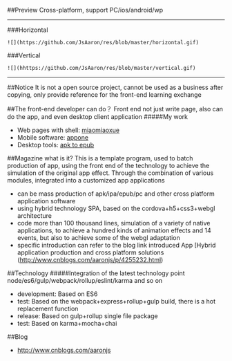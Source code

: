 
##Preview
Cross-platform, support PC/ios/android/wp
*************

###Horizontal
```
![](https://github.com/JsAaron/res/blob/master/horizontal.gif)  
```

###Vertical
```
![](hhttps://github.com/JsAaron/res/blob/master/vertical.gif)  
```

*************

##Notice
It is not a open source project, cannot be used as a business after copying, only provide reference for the front-end learning exchange

##The front-end developer can do？
Front end not just write page, also can do the app, and even desktop client application
#####My work
* Web pages with shell: [miaomiaoxue](http://www.miaomiaoxue.com/)
* Mobile software: [appone](http://www.appone.cn/)
* Desktop tools: [apk to epub](http://www.cnblogs.com/aaronjs/p/4912316.html)


##Magazine what is it?
This is a template program, used to batch production of app, using the front end of the technology to achieve the simulation of the original app effect. Through the combination of various modules, integrated into a customized app applications
* can be mass production of apk/ipa/epub/pc and other cross platform application software
* using hybrid technology SPA, based on the cordova+h5+css3+webgl architecture
* code more than 100 thousand lines, simulation of a variety of native applications, to achieve a hundred kinds of animation effects and 14 events, but also to achieve some of the webgl adaptation
* specific introduction can refer to the blog link introduced App [Hybrid application production and cross platform solutions (http://www.cnblogs.com/aaronjs/p/4255232.html)


##Technology
#####Integration of the latest technology point node/es6/gulp/webpack/rollup/eslint/karma and so on
* development: Based on ES6
* test: Based on the webpack+express+rollup+gulp build, there is a hot replacement function
* release: Based on gulp+rollup single file package
* test: Based on karma+mocha+chai

##Blog
* http://www.cnblogs.com/aaronjs
